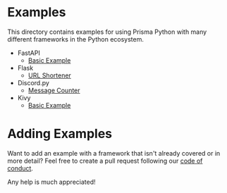# Examples

This directory contains examples for using Prisma Python with many different frameworks in the Python ecosystem.

- FastAPI
    - [Basic Example](./fastapi-basic)
- Flask
    - [URL Shortener](./flask-url-shortener)
- Discord.py
    - [Message Counter](./discord-message-counter)
- Kivy
    - [Basic Example](./kivy-basic)

# Adding Examples

Want to add an example with a framework that isn't already covered or in more detail? Feel free to create a pull request following our [code of conduct](https://github.com/RobertCraigie/prisma-client-py/blob/main/CODE_OF_CONDUCT.md).

Any help is much appreciated!
